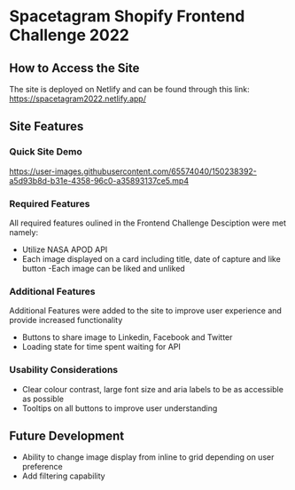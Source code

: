 # Spacetagram Shopify Frontend Challenge 2022

## How to Access the Site

The site is deployed on Netlify and can be found through this link: https://spacetagram2022.netlify.app/

## Site Features

### Quick Site Demo

https://user-images.githubusercontent.com/65574040/150238392-a5d93b8d-b31e-4358-96c0-a35893137ce5.mp4

### Required Features

All required features oulined in the Frontend Challenge Desciption were met namely:

- Utilize NASA APOD API
- Each image displayed on a card including title, date of capture and like button
  -Each image can be liked and unliked

### Additional Features

Additional Features were added to the site to improve user experience and provide increased functionality

- Buttons to share image to Linkedin, Facebook and Twitter
- Loading state for time spent waiting for API

### Usability Considerations

- Clear colour contrast, large font size and aria labels to be as accessible as possible
- Tooltips on all buttons to improve user understanding

## Future Development

- Ability to change image display from inline to grid depending on user preference
- Add filtering capability
